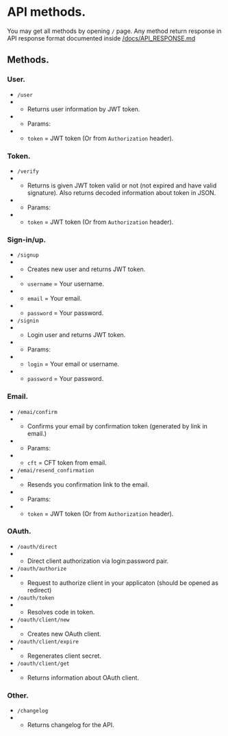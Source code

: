 # API methods.
You may get all methods by opening `/` page. Any method return response in API response format documented inside [/docs/API_RESPONSE.md](/docs/API_RESPONSE.md)

## Methods.

### User.
- `/user`
- - Returns user information by JWT token.
- - Params:
- - `token` = JWT token (Or from `Authorization` header).

### Token.
- `/verify`
- - Returns is given JWT token valid or not (not expired and have valid signature). Also returns decoded information about token in JSON.
- - Params:
- - `token` = JWT token (Or from `Authorization` header).

### Sign-in/up.
- `/signup`
- - Creates new user and returns JWT token.
- - `username` = Your username.
- - `email` = Your email.
- - `password` = Your password.
- `/signin`
- - Login user and returns JWT token.
- - Params:
- - `login` = Your email or username.
- - `password` = Your password.

### Email.
- `/emai/confirm`
- - Confirms your email by confirmation token (generated by link in email.)
- - Params:
- - `cft` = CFT token from email.
- `/emai/resend_confirmation`
- - Resends you confirmation link to the email.
- - Params:
- - `token` = JWT token (Or from `Authorization` header).

### OAuth.
- `/oauth/direct`
- - Direct client authorization via login:password pair.
- `/oauth/authorize`
- - Request to authorize client in your applicaton (should be opened as redirect)
- `/oauth/token`
- - Resolves code in token.
- `/oauth/client/new`
- - Creates new OAuth client.
- `/oauth/client/expire`
- - Regenerates client secret.
- `/oauth/client/get`
- - Returns information about OAuth client.

### Other.
- `/changelog`
- - Returns changelog for the API.
